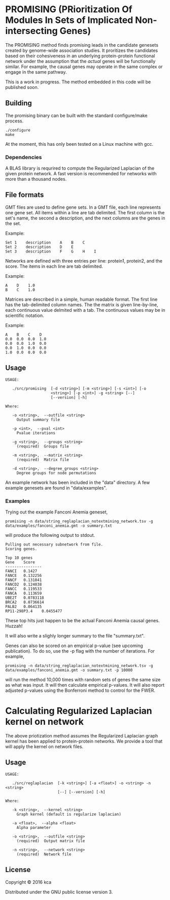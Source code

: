 # PROMISING (PRioritization Of Modules In Sets of Implicated Non-intersecting Genes)

The PROMISING method finds promising leads in the candidate genesets created by genome-wide association studies. It proritizes the candidates based on their cohesiveness in an underlying protein-protein functional network under the assumption that the *actual* genes will be functionally similar. For example, the causal genes may operate in the same complex or engage in the same pathway.

This is a work in progress. The method embedded in this code will be published soon.

## Building

The promising binary can be built with the standard configure/make process.

```
./configure
make
```

At the moment, this has only been tested on a Linux machine with gcc. 

### Dependencies

A BLAS library is requrired to compute the Regularized Laplacian of the given protein network. A fast version is recommended for networks with more than a thousand nodes.

## File formats

GMT files are used to define gene sets. In a GMT file, each line represents one gene set. All items within a line are tab delimited. The first column is the set's name, the second a description, and the next columns are the genes in the set.

Example:
```
Set 1    description    A    B    C
Set 2    description    D    E
Set 3    description    F    G    H    I
```

Networks are defined with three entries per line: protein1, protein2, and the score. The items in each line are tab delimited.

Example:
```
A    D    1.0
B    C    1.0
```

Matrices are described in a simple, human readable format. The first line has the tab-delimited column names. The the matrix is given line-by-line, each continuous value delmited with a tab. The continuous values may be in scientific notation.

Example:
```
A    B    C    D
0.0  0.0  0.0  1.0
0.0  0.0  1.0  0.0
0.0  1.0  0.0  0.0
1.0  0.0  0.0  0.0
```

## Usage
```
USAGE: 

   ./src/promising  [-d <string>] [-m <string>] [-s <int>] [-o
                    <string>] [-p <int>] -g <string> [--]
                    [--version] [-h]

Where: 

   -o <string>,  --outfile <string>
     Output summary file

   -p <int>,  --pval <int>
     Pvalue iterations

   -g <string>,  --groups <string>
     (required)  Groups file

   -m <string>,  --matrix <string>
     (required)  Matrix file
	 
   -d <string>,  --degree_groups <string>
     Degree groups for node permutations

```

An example network has been included in the "data" directory. A few example genesets are found in "data/examples".

### Examples

Trying out the example Fanconi Anemia geneset, 

```
promising -n data/string_reglaplacian_notextmining_network.tsv -g data/examples/fanconi_anemia.gmt -o summary.txt
```

will produce the following output to stdout.

```
Pulling out necessary subnetwork from file.
Scoring genes.

Top 10 genes
Gene	Score
----------------
FANCI	0.1427
FANCE	0.132256
FANCF	0.131841
FANCD2	0.124038
FANCC	0.119533
FANCA	0.113659
UBE2T	0.0783118
BRCA2	0.0736614
PALB2	0.064135
RP11-298P3.4	0.0455477
```

These top hits just happen to be the actual Fanconi Anemia causal genes. Huzzah!

It will also write a slighly longer summary to the file "summary.txt".

Genes can also be scored on an empirical p-value (see upcoming publication). To do so, use the -p flag with the number of iterations. For example,

```
promising -n data/string_reglaplacian_notextmining_network.tsv -g data/examples/fanconi_anemia.gmt -o summary.txt -p 10000
```

will run the method 10,000 times with random sets of genes the same size as what was input. It will then calculate empirical p-values. It will also report adjusted p-values using the Bonferroni method to control for the FWER.



# Calculating Regularized Laplacian kernel on network

The above priotization method assumes the Regularized Laplacian graph kernel has been applied to protein-protein networks. We provide a tool that will apply the kernel on network files.

## Usage

```
USAGE: 

   ./src/reglaplacian  [-k <string>] [-a <float>] -o <string> -n <string>
                       [--] [--version] [-h]

Where: 

   -k <string>,  --kernel <string>
     Graph kernel (default is regularize laplacian)

   -a <float>,  --alpha <float>
     Alpha parameter

   -o <string>,  --outfile <string>
     (required)  Output matrix file

   -n <string>,  --network <string>
     (required)  Network file
```

## License

Copyright © 2016 kca

Distributed under the GNU public license version 3.

